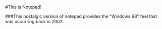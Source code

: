 #This is Notepad!

###This nostalgic version of notepad provides the "Windows 98" feel that was occurring back in 2002.